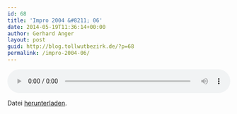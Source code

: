 ```yaml
---
id: 68
title: 'Impro 2004 &#8211; 06'
date: 2014-05-19T11:36:14+00:00
author: Gerhard Anger
layout: post
guid: http://blog.tollwutbezirk.de/?p=68
permalink: /impro-2004-06/
---
```

<audio class="wp-audio-shortcode" id="audio-68-4" loop="1" autoplay="1" preload="on" style="width: 100%;" controls="controls"><source type="audio/mpeg" src="http://audio.tollwutbezirk.de:8090/music/2004\_06.mp3?\_=4" /><http://audio.tollwutbezirk.de:8090/music/2004_06.mp3></audio> 

Datei [herunterladen](http://audio.tollwutbezirk.de:8090/music/2004_06.mp3).